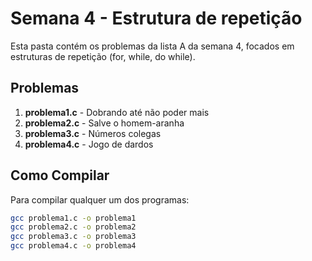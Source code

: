 # Semana 4 - Estrutura de repetição

Esta pasta contém os problemas da lista A da semana 4, focados em estruturas de repetição (for, while, do while).

## Problemas

1. **problema1.c** - Dobrando até não poder mais
2. **problema2.c** - Salve o homem-aranha
3. **problema3.c** - Números colegas
4. **problema4.c** - Jogo de dardos

## Como Compilar

Para compilar qualquer um dos programas:
```bash
gcc problema1.c -o problema1
gcc problema2.c -o problema2
gcc problema3.c -o problema3
gcc problema4.c -o problema4